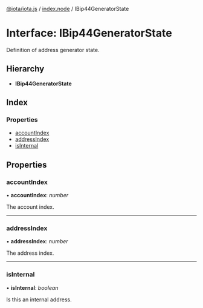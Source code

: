 [@iota/iota.js](../README.md) / [index.node](../modules/index_node.md) / IBip44GeneratorState

# Interface: IBip44GeneratorState

Definition of address generator state.

## Hierarchy

* **IBip44GeneratorState**

## Index

### Properties

* [accountIndex](index_node.ibip44generatorstate.md#accountindex)
* [addressIndex](index_node.ibip44generatorstate.md#addressindex)
* [isInternal](index_node.ibip44generatorstate.md#isinternal)

## Properties

### accountIndex

• **accountIndex**: *number*

The account index.

___

### addressIndex

• **addressIndex**: *number*

The address index.

___

### isInternal

• **isInternal**: *boolean*

Is this an internal address.
